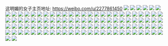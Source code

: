 这明媚的女子主页地址: https://weibo.com/u/2277861450 
![](https://wx4.sinaimg.cn/mw2000/87c5684aly1h9hm0r7w7ij21gl25anpd.jpg) 
![](https://wx4.sinaimg.cn/mw2000/87c5684aly1h9g9ue513cj22c0340kjo.jpg) 
![](https://wx4.sinaimg.cn/mw2000/87c5684aly1h9fam7llsrj23402c0x6s.jpg) 
![](https://wx4.sinaimg.cn/mw2000/87c5684aly1h9fam1u6hlj224b1l9e82.jpg) 
![](https://wx4.sinaimg.cn/mw2000/87c5684aly1h9famck45hj212o0t0wot.jpg) 
![](https://wx4.sinaimg.cn/mw2000/87c5684aly1h9fam3qrj1j21xt1gdhdt.jpg) 
![](https://wx4.sinaimg.cn/mw2000/87c5684aly1h9fambnm0lj23402c04qr.jpg) 
![](https://wx4.sinaimg.cn/mw2000/87c5684aly1h9falymjj6j23402c0u0z.jpg) 
![](https://wx4.sinaimg.cn/mw2000/87c5684aly1h9csf2mrmvj22u924p4qr.jpg) 
![](https://wx4.sinaimg.cn/mw2000/87c5684aly1h9csf50w61j22f91tgu0y.jpg) 
![](https://wx4.sinaimg.cn/mw2000/87c5684aly1h9csfzqacrj22qd21s1kz.jpg) 
![](https://wx4.sinaimg.cn/mw2000/87c5684aly1h9csg1xfq4j22c0340e83.jpg) 
![](https://wx4.sinaimg.cn/mw2000/87c5684aly1h9csezpqmpj22c0340u0z.jpg) 
![](https://wx4.sinaimg.cn/mw2000/87c5684aly1h9csfxooxcj22c0340npf.jpg) 
![](https://wx4.sinaimg.cn/mw2000/87c5684aly1h9a7rjxyo0j22c03404qr.jpg) 
![](https://wx4.sinaimg.cn/mw2000/87c5684aly1h98b1kdjc4j20u0140gwd.jpg) 
![](https://wx4.sinaimg.cn/mw2000/87c5684aly1h8ztrrui8xj227r2yc4qr.jpg) 
![](https://wx4.sinaimg.cn/mw2000/87c5684aly1h8vkn991o3j22c0340npf.jpg) 
![](https://wx4.sinaimg.cn/mw2000/87c5684aly1h8vkmq54zuj21hd280hdt.jpg) 
![](https://wx4.sinaimg.cn/mw2000/87c5684aly1h8uc4tjrkuj22ss23lb2f.jpg) 
![](https://wx4.sinaimg.cn/mw2000/87c5684aly1h8qz3u61nuj21h61yve7l.jpg) 
![](https://wx4.sinaimg.cn/mw2000/87c5684aly1h888ok57lqj22qw226u0y.jpg) 
![](https://wx4.sinaimg.cn/mw2000/87c5684aly1h7vbcv16zyj21g324ab29.jpg) 
![](https://wx4.sinaimg.cn/mw2000/87c5684aly1h7pu2ltal3j21o0280u0x.jpg) 
![](https://wx4.sinaimg.cn/mw2000/87c5684aly1h7pu2n7jl9j21o0280qv5.jpg) 
![](https://wx4.sinaimg.cn/mw2000/87c5684aly1h7pu2jolkmj21o0280x6p.jpg) 
![](https://wx4.sinaimg.cn/mw2000/87c5684aly1h7nf48wwhuj22c0340qv8.jpg) 
![](https://wx4.sinaimg.cn/mw2000/87c5684aly1h7nf46l0ssj22c0340hdv.jpg) 
![](https://wx4.sinaimg.cn/mw2000/87c5684aly1h7nf4b46uzj22c03404qs.jpg) 
![](https://wx4.sinaimg.cn/mw2000/87c5684aly1h7c54sroz3j221c1j0kjl.jpg) 
![](https://wx4.sinaimg.cn/mw2000/87c5684aly1h7c54pvf6gj22pl2177eu.jpg) 
![](https://wx4.sinaimg.cn/mw2000/87c5684aly1h7c54wmuk9j22c0340b2c.jpg) 
![](https://wx4.sinaimg.cn/mw2000/87c5684aly1h7c54u22nnj21hd280x6p.jpg) 
![](https://wx4.sinaimg.cn/mw2000/87c5684aly1h7e9nnap1aj23402c0u0x.jpg) 
![](https://wx4.sinaimg.cn/mw2000/87c5684aly1h7e9nmf143j23402c0tz6.jpg) 
![](https://wx4.sinaimg.cn/mw2000/87c5684aly1h7bwal029uj23344mo46q.jpg) 
![](https://wx4.sinaimg.cn/mw2000/87c5684aly1h7bwaofeakj23344mohdw.jpg) 
![](https://wx4.sinaimg.cn/mw2000/87c5684aly1h76xlbbcxkj21o02804qq.jpg) 
![](https://wx4.sinaimg.cn/mw2000/87c5684aly1h76xo33zf5j20lv0lyac4.jpg) 
![](https://wx4.sinaimg.cn/mw2000/87c5684aly1h7515t7sb3j20u01hcjuq.jpg) 
![](https://wx4.sinaimg.cn/mw2000/87c5684aly1h72xp696g2j22c0340hdx.jpg) 
![](https://wx4.sinaimg.cn/mw2000/87c5684aly1h72xpizl8ej233z2bzu10.jpg) 
![](https://wx4.sinaimg.cn/mw2000/87c5684aly1h72xpxppl2j22c0340u11.jpg) 
![](https://wx4.sinaimg.cn/mw2000/87c5684aly1h70ivsiaqfj21bz1rznpe.jpg) 
![](https://wx4.sinaimg.cn/mw2000/87c5684aly1h6yyf3tpkkj223y2t94qr.jpg) 
![](https://wx4.sinaimg.cn/mw2000/87c5684aly1h6y5ygajs4j21o0280kb8.jpg) 
![](https://wx4.sinaimg.cn/mw2000/87c5684aly1h6y5yez08uj21631k3wjm.jpg) 
![](https://wx4.sinaimg.cn/mw2000/87c5684aly1h6r21ta7vwj22c0340b2b.jpg) 
![](https://wx4.sinaimg.cn/mw2000/87c5684aly1h6r21py1w8j23402c07wj.jpg) 
![](https://wx4.sinaimg.cn/mw2000/87c5684aly1h6r21r9cmij22c033yb29.jpg) 
![](https://wx4.sinaimg.cn/mw2000/87c5684aly1h6ehpq9ar8j22s6235x6u.jpg) 
![](https://wx4.sinaimg.cn/mw2000/87c5684aly1h6ehpswuimj22y327kayl.jpg) 
![](https://wx4.sinaimg.cn/mw2000/87c5684aly1h6ehpv7xgtj22vk25ou0z.jpg) 
![](https://wx4.sinaimg.cn/mw2000/87c5684aly1h65h72lf10j23402c07wm.jpg) 
![](https://wx4.sinaimg.cn/mw2000/87c5684aly1h65h6z9wxrj234033ye85.jpg) 
![](https://wx4.sinaimg.cn/mw2000/87c5684aly1h65h754atoj23402c0npf.jpg) 
![](https://wx4.sinaimg.cn/mw2000/87c5684aly1h65h87ypejj23401qyhdv.jpg) 
![](https://wx4.sinaimg.cn/mw2000/87c5684aly1h633te5tkoj21o0280n45.jpg) 
![](https://wx4.sinaimg.cn/mw2000/87c5684aly1h633tj77vrj21o0280npd.jpg) 
![](https://wx4.sinaimg.cn/mw2000/87c5684aly1h633ta724sj21o02807bn.jpg) 
![](https://wx4.sinaimg.cn/mw2000/87c5684aly1h61o570xn9j20tw0xa11y.jpg) 
![](https://wx4.sinaimg.cn/mw2000/87c5684aly1h61o52ezaej228t33z4jx.jpg) 
![](https://wx4.sinaimg.cn/mw2000/87c5684aly1h61o57wgh4j20u60u6n0o.jpg) 
![](https://wx4.sinaimg.cn/mw2000/87c5684aly1h61o57iutyj20u01400we.jpg) 
![](https://wx4.sinaimg.cn/mw2000/87c5684aly1h61o58u94cj20ty13wqf2.jpg) 
![](https://wx4.sinaimg.cn/mw2000/87c5684aly1h61o58d8p1j213z0tzn0b.jpg) 
![](https://wx4.sinaimg.cn/mw2000/87c5684aly1h61o5d9it7j22c033ynpf.jpg) 
![](https://wx4.sinaimg.cn/mw2000/87c5684aly1h61o56ec9lj22c0340e84.jpg) 
![](https://wx4.sinaimg.cn/mw2000/87c5684aly1h61o5eilrfj20zi16uq6y.jpg) 
![](https://wx4.sinaimg.cn/mw2000/87c5684aly1h60ig12u8pj22c03404qt.jpg) 
![](https://wx4.sinaimg.cn/mw2000/87c5684aly1h60ig5i6edj22c0340u11.jpg) 
![](https://wx4.sinaimg.cn/mw2000/87c5684aly1h603cmmk4hj21o0280e82.jpg) 
![](https://wx4.sinaimg.cn/mw2000/87c5684aly1h603cos6iij22442thhdu.jpg) 
![](https://wx4.sinaimg.cn/mw2000/87c5684aly1h5y2ldhmg7j22bk2gokjm.jpg) 
![](https://wx4.sinaimg.cn/mw2000/87c5684aly1h5soskljmij21400u0dpr.jpg) 
![](https://wx4.sinaimg.cn/mw2000/87c5684aly1h5lko0paxpj21400u0wpi.jpg) 
![](https://wx4.sinaimg.cn/mw2000/87c5684aly1h5lko0wkylj21400u0qgv.jpg) 
![](https://wx4.sinaimg.cn/mw2000/87c5684aly1h5lko0e3boj21400u07hx.jpg) 
![](https://wx4.sinaimg.cn/mw2000/87c5684aly1h5k11d4z4aj22c0340qv7.jpg) 
![](https://wx4.sinaimg.cn/mw2000/87c5684aly1h5i53k7wa7j20vz16oq8q.jpg) 
![](https://wx4.sinaimg.cn/mw2000/87c5684aly1h5i53kjawtj20u0140afz.jpg) 
![](https://wx4.sinaimg.cn/mw2000/87c5684aly1h5i53ktrvvj20u014011n.jpg) 
![](https://wx4.sinaimg.cn/mw2000/87c5684aly1h5glltq81rj21o02807wi.jpg) 
![](https://wx4.sinaimg.cn/mw2000/87c5684aly1h5gllwslxaj21o0280hdu.jpg) 
![](https://wx4.sinaimg.cn/mw2000/87c5684aly1h5gllq5sfaj21o02801ky.jpg) 
![](https://wx4.sinaimg.cn/mw2000/87c5684aly1h5fhwwut34j20zo256ne9.jpg) 
![](https://wx4.sinaimg.cn/mw2000/87c5684aly1h5en5qzqu5j20zo0x079w.jpg) 
![](https://wx4.sinaimg.cn/mw2000/87c5684aly1h5en5rf4k9j20zo1597a5.jpg) 
![](https://wx4.sinaimg.cn/mw2000/87c5684aly1h5c6pshb6tj23402c01l3.jpg) 
![](https://wx4.sinaimg.cn/mw2000/87c5684aly1h5c6poj1ygj23402c01l3.jpg) 
![](https://wx4.sinaimg.cn/mw2000/87c5684aly1h5c6pl6h6xj23402c0qva.jpg) 
![](https://wx4.sinaimg.cn/mw2000/87c5684aly1h5c6r1vbv2j21o0280qv5.jpg) 
![](https://wx4.sinaimg.cn/mw2000/87c5684aly1h59z8wgdocj21o0280x6p.jpg) 
![](https://wx4.sinaimg.cn/mw2000/87c5684aly1h58wfeq6gxj21zt2nrkjo.jpg) 
![](https://wx4.sinaimg.cn/mw2000/87c5684aly1h56t787osfj22072o9hdu.jpg) 
![](https://wx4.sinaimg.cn/mw2000/87c5684aly1h59zyrpfadj22c0340b2b.jpg) 
![](https://wx4.sinaimg.cn/mw2000/87c5684aly1h56e7yunl3j22c03404qs.jpg) 
![](https://wx4.sinaimg.cn/mw2000/87c5684aly1h56e7t93q9j22c03404qu.jpg) 
![](https://wx4.sinaimg.cn/mw2000/87c5684aly1h56e7vftwuj22m71ynnpf.jpg) 
![](https://wx4.sinaimg.cn/mw2000/87c5684aly1h52xp5ygtcj20ty0mg424.jpg) 
![](https://wx4.sinaimg.cn/mw2000/87c5684aly1h4tusnpcs2j22c03401l0.jpg) 
![](https://wx4.sinaimg.cn/mw2000/87c5684aly1h4tbgetdfaj20tz0im76y.jpg) 
![](https://wx4.sinaimg.cn/mw2000/87c5684aly1h4pxq7kr7zj22a71itqv5.jpg) 
![](https://wx4.sinaimg.cn/mw2000/87c5684aly1h4mijha1w7j20si16vnbn.jpg) 
![](https://wx4.sinaimg.cn/mw2000/87c5684aly1h4ki6nmjp6j21d60ny7i7.jpg) 
![](https://wx4.sinaimg.cn/mw2000/87c5684aly1h4jln8iphqj22c03401l0.jpg) 
![](https://wx4.sinaimg.cn/mw2000/87c5684aly1h4i9932gf7j20u01hc7ss.jpg) 
![](https://wx4.sinaimg.cn/mw2000/87c5684aly1h4i9b5cz5dj21ao1q8b29.jpg) 
